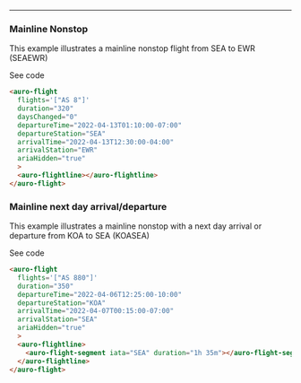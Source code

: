 <!-- # Flight component

The scope of this demo is to illustrate an opportunity to create a better accessibility experience.

## The problem

A content element like auro-flight uses a complex UI layout and common visual queues to communicate a flight option to customers. The areas of content include the flight number, duration of flight, departing and arriving airports, departing and arriving times, and any stops. Additional complexity includes re-routed flights, changed schedules and stopover/layover information.

For visual users, aesthetics assumptions are made that visual context and layout will convey information that does not need to be described. E.g. the placement of content like `AS 366` means that this is `Flight AS 366`. But without that visual context, is `AS 366` alone enough? The same can be said for any other part of this element. Additionally stopovers and layovers only contain airport codes. Without visual context, is this content meaningful?

An additional problem comes with the current state of technology at this time. Browsers and screen readers share many issues when it comes to clearly understanding the flow of content when faced with complex UI layouts like auro-flight.

## The hypothesis

Why force a complex UI layout to read a cohesive message for users with visual impairments? The examples below convey the data in a visual way that is easy for non-impaired users to quickly scan the content and get the information they are looking for. The intent of this test is to take that same data and present it in a way that is as easily consumable via screen readers by reading back the same data with additional contextual queues in a predictable way.

## Test the demo

To use this demo, please turn on your screen reader of choice and consume the content as you prefer. The test is to evaluate whether the content is easier to consume, harder to consume or if there is no discernable difference. -->

<hr>

### Mainline Nonstop

This example illustrates a mainline nonstop flight from SEA to EWR (SEAEWR)

<div class="exampleWrapper">
  <auro-flight
    flights='["AS 8"]'
    duration="320"
    daysChanged="0"
    departureTime="2022-04-13T01:10:00-07:00"
    departureStation="SEA"
    arrivalTime="2022-04-13T12:30:00-04:00"
    arrivalStation="EWR"
    ariaHidden="true"
    >
    <auro-flightline></auro-flightline>
  </auro-flight>
</div>

<auro-accordion lowProfile justifyRight>
  <span slot="trigger">See code</span>

  ```html
  <auro-flight
    flights='["AS 8"]'
    duration="320"
    daysChanged="0"
    departureTime="2022-04-13T01:10:00-07:00"
    departureStation="SEA"
    arrivalTime="2022-04-13T12:30:00-04:00"
    arrivalStation="EWR"
    ariaHidden="true"
    >
    <auro-flightline></auro-flightline>
  </auro-flight>
  ```

</auro-accordion>

### Mainline next day arrival/departure

This example illustrates a mainline nonstop with a next day arrival or departure from KOA to SEA (KOASEA)

<div class="exampleWrapper">
  <auro-flight
    flights='["AS 880"]'
    duration="350"
    departureTime="2022-04-06T12:25:00-10:00"
    departureStation="KOA"
    arrivalTime="2022-04-07T00:15:00-07:00"
    arrivalStation="SEA"
    ariaHidden="true"
    >
      <auro-flightline>
        <auro-flight-segment iata="SEA" duration="1h 35m"></auro-flight-segment>
      </auro-flightline>
    </auro-flight>
</div>

<auro-accordion lowProfile justifyRight>
  <span slot="trigger">See code</span>

  ```html
  <auro-flight
    flights='["AS 880"]'
    duration="350"
    departureTime="2022-04-06T12:25:00-10:00"
    departureStation="KOA"
    arrivalTime="2022-04-07T00:15:00-07:00"
    arrivalStation="SEA"
    ariaHidden="true"
    >
    <auro-flightline>
      <auro-flight-segment iata="SEA" duration="1h 35m"></auro-flight-segment>
    </auro-flightline>
  </auro-flight>
  ```

</auro-accordion>

<!-- ### Mainline one-stop

This example illustrates a one-stop `stopover` flight from ANC to ADK (ANCADK). Notice the additional information required for the `auro-flight-segment` element.

<div class="exampleWrapper">
  <auro-flight
    flights='["AS 184"]'
    duration="3h 55m"
    daysChanged="0"
    departureTime="10:10 am"
    departureStation="ANC"
    arrivalTime="1:05 pm"
    arrivalStation="ADK"
    >
      <auro-flightline>
        <auro-flight-segment stopover iata="CDB"></auro-flight-segment>
      </auro-flightline>
    </auro-flight>
</div>

<auro-accordion lowProfile justifyRight>
  <span slot="trigger">See code</span>

  ```html
  <auro-flight
    flights='["AS 184"]'
    duration="3h 55m"
    daysChanged="0"
    departureTime="10:10 am"
    departureStation="ANC"
    arrivalTime="1:05 pm"
    arrivalStation="ADK"
    >
    <auro-flightline>
      <auro-flight-segment stopover iata="CDB"></auro-flight-segment>
    </auro-flightline>
  </auro-flight>
  ```

</auro-accordion>

### Mainline multi-stop

The following example illustrates a mainline multi-stop `stopover` flight from KTN to ANC (KTNANC)

<div class="exampleWrapper">
  <auro-flight
    flights='["AS 65"]'
    duration="5h 53m"
    daysChanged="0"
    departureTime="9:00 am"
    departureStation="KTN"
    arrivalTime="2:53 pm"
    arrivalStation="ANC"
    >
      <auro-flightline>
        <auro-flight-segment stopover iata="WRG"></auro-flight-segment>
        <auro-flight-segment stopover iata="PSG"></auro-flight-segment>
        <auro-flight-segment stopover iata="JNU"></auro-flight-segment>
      </auro-flightline>
  </auro-flight>
</div>

<auro-accordion lowProfile justifyRight>
  <span slot="trigger">See code</span>

  ```html
  <auro-flight
    flights='["AS 65"]'
    duration="5h 53m"
    daysChanged="0"
    departureTime="9:00 am"
    departureStation="KTN"
    arrivalTime="2:53 pm"
    arrivalStation="ANC"
    >
    <auro-flightline>
      <auro-flight-segment stopover iata="WRG"></auro-flight-segment>
      <auro-flight-segment stopover iata="PSG"></auro-flight-segment>
      <auro-flight-segment stopover iata="JNU"></auro-flight-segment>
    </auro-flightline>
  </auro-flight>
  ```

</auro-accordion>

### Mainline + mainline connection w/layover

The following example illustrates a change of gauge flight with a layover in SEA for 1h 35m.

<div class="exampleWrapper">
  <auro-flight
    flights='["AS 110", "AS 12"]'
    duration="11h 5m"
    daysChanged="0"
    departureTime="12:45 am"
    departureStation="ANC"
    arrivalTime="3:50 pm"
    arrivalStation="BOS"
    >
    <auro-flightline>
      <auro-flight-segment iata="SEA" duration="1h 35m"></auro-flight-segment>
    </auro-flightline>
    <span slot="footer">
      <div><auro-icon category="logos" name="tail-AS" style="width: 24px"></auro-icon>AS110 is subject to government approval</div>
      <div><auro-icon category="logos" name="tail-AA" style="width: 24px"></auro-icon>AA12 is operated by American Airlines</div>
    </span>
  </auro-flight>
</div>

<auro-accordion lowProfile justifyRight>
  <span slot="trigger">See code</span>

  ```html
  <auro-flight
    flights='["AS 110", "AS 12"]'
    duration="11h 5m"
    daysChanged="0"
    departureTime="12:45 am"
    departureStation="ANC"
    arrivalTime="3:50 pm"
    arrivalStation="BOS"
    >
    <auro-flightline>
      <auro-flight-segment iata="SEA" duration="1h 35m"></auro-flight-segment>
    </auro-flightline>
    <span slot="footer">
      <div><auro-icon category="logos" name="tail-AS" style="width: 24px"></auro-icon>AS110 is subject to government approval </div>
      <div><auro-icon category="logos" name="tail-AA" style="width: 24px"></auro-icon>AA12 is operated by American Airlines</div>
    </span>
  </auro-flight>
  ```

</auro-accordion>

### Using the footer slot

In this example for a flight that requires government approval or a flight that is operated by another subsidiary or partner carrier, you can use the `footer` custom element slot to insert additional information into the scope of the component. In the code you will see the use of `<auro-icon>` and text within the named slot element.

<div class="exampleWrapper">
  <auro-flight
    flights='["EK 772"]'
    duration="9h 45m"
    daysChanged="0"
    departureTime="3:50 am"
    departureStation="DXB"
    arrivalTime="11:35 am"
    arrivalStation="CPT"
    >
      <auro-flightline></auro-flightline>
      <span slot="footer">
        <div><auro-icon category="logos" name="tail-EK" style="width: 24px"></auro-icon>EK 772 is subject to government approval</div>
        <div><auro-icon category="logos" name="tail-EK" style="width: 24px"></auro-icon>EK 772 is operated by Emirates</div>
      </span>
  </auro-flight>
</div>

<auro-accordion lowProfile justifyRight>
  <span slot="trigger">See code</span>

  ```html
  <auro-flight
    flights='["EK 772"]'
    duration="9h 45m"
    daysChanged="0"
    departureTime="3:50 am"
    departureStation="DXB"
    arrivalTime="11:35 am"
    arrivalStation="CPT"
    >
      <auro-flightline></auro-flightline>
      <span slot="footer">
        <div><auro-icon category="logos" name="tail-EK" style="width: 24px"></auro-icon>EK 772 is subject to government approval</div>
        <div><auro-icon category="logos" name="tail-EK" style="width: 24px"></auro-icon>EK 772 is operated by Emirates</div>
      </span>
  </auro-flight>
  ```

</auro-accordion>

In this example, the `footer` slot is used to alert the customer that a First Class option is available.

<div class="exampleWrapper">
  <auro-flight
    flights='["AS 73"]'
    duration="1h 40m"
    daysChanged="0"
    departureTime="7:45 am"
    departureStation="JNU"
    arrivalTime="9:25 am"
    arrivalStation="CDV"
    >
      <auro-flightline>
      </auro-flightline>
      <span slot="footer">First Class Upgrade available</span>
  </auro-flight>
</div>

<auro-accordion lowProfile justifyRight>
  <span slot="trigger">See code</span>

  ```html
  <auro-flight
    flights='["AS 73"]'
    duration="1h 40m"
    daysChanged="0"
    departureTime="7:45 am"
    departureStation="JNU"
    arrivalTime="9:25 am"
    arrivalStation="CDV"
    >
    <auro-flightline>
    </auro-flightline>
    <span slot="footer">First Class Upgrade available</span>
  </auro-flight>
  ```

</auro-accordion>

### Using the optional departure/arrival header slots

The following example illustrates additional data regarding departure and arrival information.

<div class="exampleWrapper">
  <auro-flight
    flights='["AS 8"]'
    duration="5h 25m"
    daysChanged="0"
    departureTime="7:30 am"
    departureStation="SEA"
    arrivalTime="3:55 pm"
    arrivalStation="EWR"
    reroutedDepartureStation="PDX"
    reroutedArrivalStation="AVP"
    >
    <auro-flightline></auro-flightline>
    <span slot="departureHeader">Previously scheduled departure 7:15 AM</span>
    <span slot="arrivalHeader">Previously scheduled arrival 4:15 PM</span>
  </auro-flight>
</div>

<auro-accordion lowProfile justifyRight>
  <span slot="trigger">See code</span>

  ```html
  <auro-flight
    flights='["AS 8"]'
    duration="5h 25m"
    daysChanged="0"
    departureTime="7:30 am"
    departureStation="SEA"
    arrivalTime="3:55 pm"
    arrivalStation="EWR"
    reroutedDepartureStation="PDX"
    reroutedArrivalStation="AVP"
    >
    <auro-flightline></auro-flightline>
    <span slot="departureHeader">Scheduled 7:15 AM</span>
    <span slot="arrivalHeader">Scheduled 4:15 PM</span>

  </auro-flight>
  ```

</auro-accordion> -->